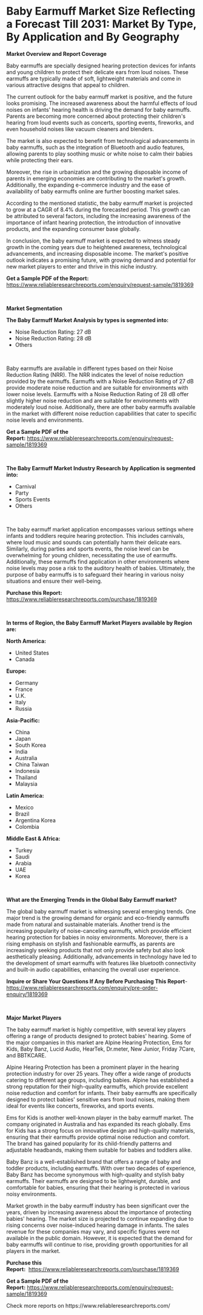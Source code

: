 <p><h1>Baby Earmuff Market Size Reflecting a Forecast Till 2031: Market By Type, By Application and By Geography</h1></p><p><strong>Market Overview and Report Coverage</strong></p>
<p><p>Baby earmuffs are specially designed hearing protection devices for infants and young children to protect their delicate ears from loud noises. These earmuffs are typically made of soft, lightweight materials and come in various attractive designs that appeal to children.</p><p>The current outlook for the baby earmuff market is positive, and the future looks promising. The increased awareness about the harmful effects of loud noises on infants' hearing health is driving the demand for baby earmuffs. Parents are becoming more concerned about protecting their children's hearing from loud events such as concerts, sporting events, fireworks, and even household noises like vacuum cleaners and blenders.</p><p>The market is also expected to benefit from technological advancements in baby earmuffs, such as the integration of Bluetooth and audio features, allowing parents to play soothing music or white noise to calm their babies while protecting their ears.</p><p>Moreover, the rise in urbanization and the growing disposable income of parents in emerging economies are contributing to the market's growth. Additionally, the expanding e-commerce industry and the ease of availability of baby earmuffs online are further boosting market sales.</p><p>According to the mentioned statistic, the baby earmuff market is projected to grow at a CAGR of 8.4% during the forecasted period. This growth can be attributed to several factors, including the increasing awareness of the importance of infant hearing protection, the introduction of innovative products, and the expanding consumer base globally.</p><p>In conclusion, the baby earmuff market is expected to witness steady growth in the coming years due to heightened awareness, technological advancements, and increasing disposable income. The market's positive outlook indicates a promising future, with growing demand and potential for new market players to enter and thrive in this niche industry.</p></p>
<p><strong>Get a Sample PDF of the Report:</strong> <a href="https://www.reliableresearchreports.com/enquiry/request-sample/1819369">https://www.reliableresearchreports.com/enquiry/request-sample/1819369</a></p>
<p>&nbsp;</p>
<p><strong>Market Segmentation</strong></p>
<p><strong>The Baby Earmuff Market Analysis by types is segmented into:</strong></p>
<p><ul><li>Noise Reduction Rating: 27 dB</li><li>Noise Reduction Rating: 28 dB</li><li>Others</li></ul></p>
<p>&nbsp;</p>
<p><p>Baby earmuffs are available in different types based on their Noise Reduction Rating (NRR). The NRR indicates the level of noise reduction provided by the earmuffs. Earmuffs with a Noise Reduction Rating of 27 dB provide moderate noise reduction and are suitable for environments with lower noise levels. Earmuffs with a Noise Reduction Rating of 28 dB offer slightly higher noise reduction and are suitable for environments with moderately loud noise. Additionally, there are other baby earmuffs available in the market with different noise reduction capabilities that cater to specific noise levels and environments.</p></p>
<p><strong>Get a Sample PDF of the Report:</strong>&nbsp;<a href="https://www.reliableresearchreports.com/enquiry/request-sample/1819369">https://www.reliableresearchreports.com/enquiry/request-sample/1819369</a></p>
<p>&nbsp;</p>
<p><strong>The Baby Earmuff Market Industry Research by Application is segmented into:</strong></p>
<p><ul><li>Carnival</li><li>Party</li><li>Sports Events</li><li>Others</li></ul></p>
<p>&nbsp;</p>
<p><p>The baby earmuff market application encompasses various settings where infants and toddlers require hearing protection. This includes carnivals, where loud music and sounds can potentially harm their delicate ears. Similarly, during parties and sports events, the noise level can be overwhelming for young children, necessitating the use of earmuffs. Additionally, these earmuffs find application in other environments where noise levels may pose a risk to the auditory health of babies. Ultimately, the purpose of baby earmuffs is to safeguard their hearing in various noisy situations and ensure their well-being.</p></p>
<p><strong>Purchase this Report:</strong>&nbsp; <a href="https://www.reliableresearchreports.com/purchase/1819369">https://www.reliableresearchreports.com/purchase/1819369</a></p>
<p>&nbsp;</p>
<p><strong>In terms of Region, the Baby Earmuff Market Players available by Region are:</strong></p>
<p>
    <p> <strong> North America: </strong>
        <ul>
            <li>United States</li>
            <li>Canada</li>
        </ul>
        </p> 
    <p> <strong> Europe: </strong>
        <ul>
            <li>Germany</li>
            <li>France</li>
            <li>U.K.</li>
            <li>Italy</li>
            <li>Russia</li>
        </ul>
        </p> 
    <p> <strong> Asia-Pacific: </strong>
        <ul>
            <li>China</li>
            <li>Japan</li>
            <li>South Korea</li>
            <li>India</li>
            <li>Australia</li>
            <li>China Taiwan</li>
            <li>Indonesia</li>
            <li>Thailand</li>
            <li>Malaysia</li>
        </ul>
        </p> 
    <p> <strong> Latin America: </strong>
        <ul>
            <li>Mexico</li>
            <li>Brazil</li>
            <li>Argentina Korea</li>
            <li>Colombia</li>
        </ul>
        </p> 
    <p> <strong> Middle East & Africa: </strong>
        <ul>
            <li>Turkey</li>
            <li>Saudi</li>
            <li>Arabia</li>
            <li>UAE</li>
            <li>Korea</li>
        </ul>
    </p>
    </p>
<p>&nbsp;</p>
<p><strong>What are the Emerging Trends in the Global Baby Earmuff market?</strong></p>
<p><p>The global baby earmuff market is witnessing several emerging trends. One major trend is the growing demand for organic and eco-friendly earmuffs made from natural and sustainable materials. Another trend is the increasing popularity of noise-canceling earmuffs, which provide efficient hearing protection for babies in noisy environments. Moreover, there is a rising emphasis on stylish and fashionable earmuffs, as parents are increasingly seeking products that not only provide safety but also look aesthetically pleasing. Additionally, advancements in technology have led to the development of smart earmuffs with features like bluetooth connectivity and built-in audio capabilities, enhancing the overall user experience.</p></p>
<p><strong>Inquire or Share Your Questions If Any Before Purchasing This Report</strong>- <a href="https://www.reliableresearchreports.com/enquiry/pre-order-enquiry/1819369">https://www.reliableresearchreports.com/enquiry/pre-order-enquiry/1819369</a></p>
<p>&nbsp;</p>
<p><strong>Major Market Players</strong></p>
<p><p>The baby earmuff market is highly competitive, with several key players offering a range of products designed to protect babies' hearing. Some of the major companies in this market are Alpine Hearing Protection, Ems for Kids, Baby Banz, Lucid Audio, HearTek, Dr.meter, New Junior, Friday 7Care, and BBTKCARE.</p><p>Alpine Hearing Protection has been a prominent player in the hearing protection industry for over 25 years. They offer a wide range of products catering to different age groups, including babies. Alpine has established a strong reputation for their high-quality earmuffs, which provide excellent noise reduction and comfort for infants. Their baby earmuffs are specifically designed to protect babies' sensitive ears from loud noises, making them ideal for events like concerts, fireworks, and sports events.</p><p>Ems for Kids is another well-known player in the baby earmuff market. The company originated in Australia and has expanded its reach globally. Ems for Kids has a strong focus on innovative design and high-quality materials, ensuring that their earmuffs provide optimal noise reduction and comfort. The brand has gained popularity for its child-friendly patterns and adjustable headbands, making them suitable for babies and toddlers alike.</p><p>Baby Banz is a well-established brand that offers a range of baby and toddler products, including earmuffs. With over two decades of experience, Baby Banz has become synonymous with high-quality and stylish baby earmuffs. Their earmuffs are designed to be lightweight, durable, and comfortable for babies, ensuring that their hearing is protected in various noisy environments.</p><p>Market growth in the baby earmuff industry has been significant over the years, driven by increasing awareness about the importance of protecting babies' hearing. The market size is projected to continue expanding due to rising concerns over noise-induced hearing damage in infants. The sales revenue for these companies may vary, and specific figures were not available in the public domain. However, it is expected that the demand for baby earmuffs will continue to rise, providing growth opportunities for all players in the market.</p></p>
<p><strong>Purchase this Report:</strong>&nbsp;&nbsp;<a href="https://www.reliableresearchreports.com/purchase/1819369">https://www.reliableresearchreports.com/purchase/1819369</a></p>
<p></p>
<p><strong>Get a Sample PDF of the Report:</strong>&nbsp;<a href="https://www.reliableresearchreports.com/enquiry/request-sample/1819369">https://www.reliableresearchreports.com/enquiry/request-sample/1819369</a></p>
<p>Check more reports on https://www.reliableresearchreports.com/</p>